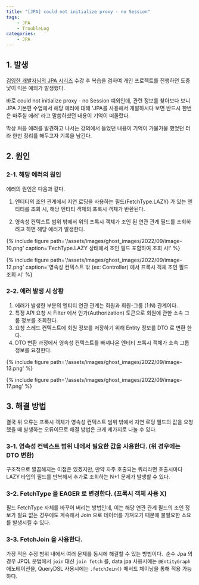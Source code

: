 ```yaml
---
title: "[JPA] could not initialize proxy - no Session"
tags: 
    - JPA
    - TroubleLog
categories:
    - JPA
---
```


## 1. 발생

[김영한 개발자님의 JPA 시리즈](https://www.inflearn.com/roadmaps/149) 수강 후 복습을 겸하여 개인 프로젝트를 진행하던 도중 낯이 익은 예외가 발생했다. 

바로 could not initialize proxy - no Session 예외인데, 관련 정보를 찾아보다 보니 JPA 기본편 수업에서 해당 에러에 대해 'JPA를 사용해서 개발하시다 보면 반드시 한번은 마주칠 에러' 라고 말씀하셨던 내용이 기억이 떠올랐다. 

막상 처음 에러를 발견하고 나서는 강의에서 들었던 내용이 기억이 가물가물 했었던 터라 한번 정리를 해두고자 기록을 남긴다.

## 2. 원인
### 2-1. 해당 에러의 원인
에러의 원인은 다음과 같다.

1. 엔티티의 조인 관계에서 지연 로딩을 사용하는 필드(FetchType.LAZY) 가 있는 엔티티를 조회 시, 해당 엔티티 객체의 프록시 객체가 반환된다.

2. 영속성 컨텍스트 범위 밖에서 위의 프록시 객체가 조인 된 연관 관계 필드를 조회하려고 하면 해당 에러가 발생한다.

{% include figure path='/assets/images/ghost_images/2022/09/image-10.png' caption='FechType.LAZY 상태에서 조인 필드 포함하여 조회 시!' %}

{% include figure path='/assets/images/ghost_images/2022/09/image-12.png' caption='영속성 컨텍스트 밖 (ex: Controller) 에서 프록시 객체 조인 필드 조회 시' %}

### 2-2. 에러 발생 시 상황
1. 에러가 발생한 부분의 엔티티 연관 관계는 회원과 회원-그룹 (1:N) 관계이다.
2. 특정 API 요청 시 Filter 에서 인가(Authorization) 토큰으로 회원에 관한 소속 그룹 정보를 조회한다.
3. 요청 스레드 컨텍스트에 회원 정보를 저장하기 위해 Entity 정보를 DTO 로 변환 한다.
4. DTO 변환 과정에서 영속성 컨텍스트를 빠져나온 엔티티 프록시 객체가 소속 그룹 정보를 요청한다.

{% include figure path='/assets/images/ghost_images/2022/09/image-13.png' %}

{% include figure path='/assets/images/ghost_images/2022/09/image-17.png' %}

## 3. 해결 방법
결국 위 오류는 프록시 객체가 영속성 컨텍스트 범위 밖에서 지연 로딩 필드의 값을 요청 했을 때 발생하는 오류이므로 해결 방법은 크게 세가지로 나눌 수 있다.

### 3-1. 영속성 컨텍스트 범위 내에서 필요한 값을 사용한다. (위 경우에는 DTO 변환)
구조적으로 깔끔해지는 이점은 있겠지만, 만약 자주 호출되는 쿼리라면 호출시마다 LAZY 타입의 필드를 반복해서 추가로 조회하는 N+1 문제가 발생할 수 있다.

### 3-2. FetchType 을 EAGER 로 변경한다. (프록시 객체 사용 X)
필드 FetchType 자체를 바꾸어 버리는 방법인데, 이는 해당 연관 관계 필드의 조인 정보가 필요 없는 경우에도 계속해서 Join 으로 데이터를 가져오기 때문에 불필요한 소요를 발생시킬 수 있다.

### 3-3. FetchJoin 을 사용한다. 
가장 적은 수정 범위 내에서 여러 문제를 동시에 해결할 수 있는 방법이다.  순수 Jpa 의 경우 JPQL 문법에서 `join` 대신 `join fetch` 를, data jpa 사용시에는 `@EntityGraph` 애노테이션을, QueryDSL 사용시에는 `.fetchJoin()` 메서드 체이닝을 통해 적용 가능하다.
